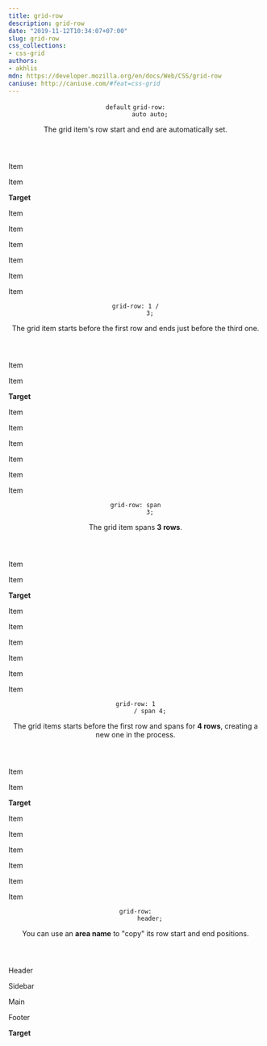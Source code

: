 ```yaml
---
title: grid-row
description: grid-row
date: "2019-11-12T10:34:07+07:00"
slug: grid-row
css_collections:
- css-grid
authors:
- akhlis
mdn: https://developer.mozilla.org/en/docs/Web/CSS/grid-row
caniuse: http://caniuse.com/#feat=css-grid
---
```


<section class="example">
  <header class="example__header">
    <p class="example__name">
      <code class="example__default" data-tooltip="This is the property's default value">default</code>
      <code class="example__value" data-tooltip="Click to copy" data-clipboard-text="grid-row: auto auto;">grid-row:
        auto auto;</code>
    </p>
    <div class="example__description">
      <p>The grid item&#39;s row start and end are automatically set.</p>
    </div>
  </header>
  <aside class="example__preview">
    <div class="example__browser"><i></i><i></i><i></i></div>
    <div class="example__output">
      <div class="property__example grid-row " id="grid-row-auto-auto">
        <p class="block block--alpha">Item</p>
        <p class="block block--beta">Item</p>
        <p class="block block--pink"><strong>Target</strong></p>
        <p class="block block--yellow">Item</p>
        <p class="block block--purple">Item</p>
        <p class="block block--alpha">Item</p>
        <p class="block block--beta">Item</p>
        <p class="block block--yellow">Item</p>
        <p class="block block--purple">Item</p>
      </div>
    </div>
  </aside>
</section>
<section class="example">
  <header class="example__header">
    <p class="example__name">
      <code class="example__value" data-tooltip="Click to copy" data-clipboard-text="grid-row: 1 / 3;">grid-row: 1 /
        3;</code>
    </p>
    <div class="example__description">
      <p>The grid item starts before the first row and ends just before the third one.</p>
    </div>
  </header>
  <aside class="example__preview">
    <div class="example__browser"><i></i><i></i><i></i></div>
    <div class="example__output">
      <div class="property__example grid-row " id="grid-row-1--3">
        <p class="block block--alpha">Item</p>
        <p class="block block--beta">Item</p>
        <p class="block block--pink"><strong>Target</strong></p>
        <p class="block block--yellow">Item</p>
        <p class="block block--purple">Item</p>
        <p class="block block--alpha">Item</p>
        <p class="block block--beta">Item</p>
        <p class="block block--yellow">Item</p>
        <p class="block block--purple">Item</p>
      </div>
    </div>
  </aside>
</section>
<section class="example">
  <header class="example__header">
    <p class="example__name">
      <code class="example__value" data-tooltip="Click to copy" data-clipboard-text="grid-row: span 3;">grid-row: span
        3;</code>
    </p>
    <div class="example__description">
      <p>The grid item spans <strong>3 rows</strong>.</p>
    </div>
  </header>
  <aside class="example__preview">
    <div class="example__browser"><i></i><i></i><i></i></div>
    <div class="example__output">
      <div class="property__example grid-row " id="grid-row-span-3">
        <p class="block block--alpha">Item</p>
        <p class="block block--beta">Item</p>
        <p class="block block--pink"><strong>Target</strong></p>
        <p class="block block--yellow">Item</p>
        <p class="block block--purple">Item</p>
        <p class="block block--alpha">Item</p>
        <p class="block block--beta">Item</p>
        <p class="block block--yellow">Item</p>
        <p class="block block--purple">Item</p>
      </div>
    </div>
  </aside>
</section>
<section class="example">
  <header class="example__header">
    <p class="example__name">
      <code class="example__value" data-tooltip="Click to copy" data-clipboard-text="grid-row: 1 / span 4;">grid-row: 1
        / span 4;</code>
    </p>
    <div class="example__description">
      <p>The grid items starts before the first row and spans for <strong>4 rows</strong>, creating a new one in the
        process.</p>
    </div>
  </header>
  <aside class="example__preview">
    <div class="example__browser"><i></i><i></i><i></i></div>
    <div class="example__output">
      <div class="property__example grid-row " id="grid-row-1--span-4">
        <p class="block block--alpha">Item</p>
        <p class="block block--beta">Item</p>
        <p class="block block--pink"><strong>Target</strong></p>
        <p class="block block--yellow">Item</p>
        <p class="block block--purple">Item</p>
        <p class="block block--alpha">Item</p>
        <p class="block block--beta">Item</p>
        <p class="block block--yellow">Item</p>
        <p class="block block--purple">Item</p>
      </div>
    </div>
  </aside>
</section>
<section class="example">
  <header class="example__header">
    <p class="example__name">
      <code class="example__value" data-tooltip="Click to copy" data-clipboard-text="grid-row: header;">grid-row:
        header;</code>
    </p>
    <div class="example__description">
      <p>You can use an <strong>area name</strong> to &quot;copy&quot; its row start and end positions.</p>
    </div>
  </header>
  <aside class="example__preview">
    <div class="example__browser"><i></i><i></i><i></i></div>
    <div class="example__output">
      <div class="property__example grid-row " id="grid-row-header">
        <p class="block block--alpha">Header</p>
        <p class="block block--beta">Sidebar</p>
        <p class="block block--yellow">Main</p>
        <p class="block block--purple">Footer</p>
        <p class="block block--pink"><strong>Target</strong></p>
      </div>
    </div>
  </aside>
</section>